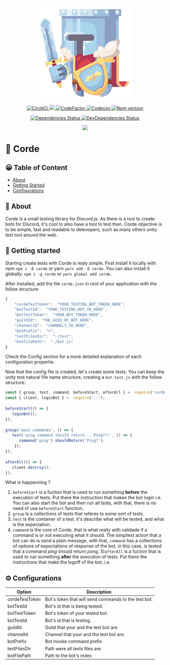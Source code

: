 <div align="center">
  <br />
  <p>
    <img width="300" height="300" src="./img/logo_formato1.png" />
  </p>
  <p>
    <a href="https://circleci.com/gh/lucasgmagalhaes/corde">
      <img
        alt="CircleCi"
        src="https://img.shields.io/circleci/build/github/lucasgmagalhaes/corde?style=flat-square"
      />
    </a>
    <a
      href="https://app.fossa.com/projects/git%2Bgithub.com%2Flucasgmagalhaes%2Fcorde?ref=badge_shield"
      alt="FOSSA Status"
    >
      <img
        src="https://app.fossa.com/api/projects/git%2Bgithub.com%2Flucasgmagalhaes%2Fcorde.svg?type=shield"
      />
    </a>
    <a href="https://www.codefactor.io/repository/github/lucasgmagalhaes/corde">
      <img
        alt="CodeFactor"
        src="https://www.codefactor.io/repository/github/lucasgmagalhaes/corde/badge?style=flat-square&s=70989af6ce2fa5361a2fdd19db2224fa2820b89e"
      />
    </a>
    <a href="https://codecov.io/gh/lucasgmagalhaes/corde">
      <img
        alt="Codecov"
        src="https://img.shields.io/codecov/c/github/lucasgmagalhaes/corde?style=flat-square"
      />
    </a>
    <a href="https://www.npmjs.com/package/corde">
      <img alt="Npm version" src="https://img.shields.io/npm/v/corde?style=flat-square" />
    </a>
  </p>
  <p>
    <a href="https://david-dm.org/lucasgmagalhaes/corde">
      <img
        alt="Dependencies Status"
        src="https://david-dm.org/lucasgmagalhaes/corde/status.svg?style=flat-square"
      />
    </a>
    <a href="https://david-dm.org/lucasgmagalhaes/corde?type=dev">
      <img
        alt="DevDependencies Status"
        src="https://david-dm.org/lucasgmagalhaes/corde/dev-status.svg?style=flat-square"
      />
    </a>
  </p>
  <p>
    <a href="https://nodei.co/npm/corde/"
      ><img src="https://nodei.co/npm/corde.png?downloads=true&downloadRank=true&stars=true"
    /></a>
  </p>
</div>

# 🤖 Corde

## 😀 Table of Content

* [About](#-about)
* [Getting Started](#-getting-started)
* [Configurations](#%EF%B8%8F-configurations)

## 👀 About

Corde is a small testing library for Discord.js. As there is a tool to create bots for Discord, it's cool to also have a tool to test then. Corde objective is to be simple, fast and readable to delevopers, such as many others unity test tool around the web.

## 🚀 Getting started

Starting create tests with Corde is realy simple. First install it locally with npm `npm i -D corde` or yarn `yarn add -D corde`. You can also install it globally: `npm i -g corde` or `yarn global add corde`.

After installed, add the file `corde.json` in root of your application with the follow structure:

```javascript
{
	"cordeTestToken":  "YOUR_TESTING_BOT_TOKEN_HERE",
	"botTestId":  "YOUR_TESTING_BOT_ID_HERE",
	"botTestToken":  "YOUR_BOT_TOKEN_HERE",
	"guildId":  "THE_GUID_OF_BOT_HERE",
	"channelId":  "CHANNELS_ID_HERE",
	"botPrefix":  "+",
	"testFilesDir":  "./test",
	"botFilePath":  "./bot.js"
}
```

Check the Config section for a more detailed explanation of each configuration propertie.

Now that the config file is created, let's create some tests. You can keep the unity test natural file name structure, creating a `bot.test.js` with the follow structure:

```javascript
const { group, test, command, beforeStart, afterAll } =  require('corde');
const { client, loginBot } =  require('..');

beforeStart(() => {
   loginBot();
});

group('main commands', () => {
   test('ping command should return... Ping?!!', () => {
      command('ping').shouldReturn('Ping?');
    });
});

afterAll(() => {
   client.destroy();
});
```
What is happenning ?

1) ``beforeStart`` is a fuction that is used to run something **before** the execution of tests. Put there the instruction that makes the bot login i.e. You can also start the bot and then run all tests, with that, there is no need of use ``beforeStart`` function.
2) ``group`` Is a collections of tests that referes to some sort of tests. 
3) ``test`` Is the container of a test. it's describe what will be tested, and what is the expectation.
4) ``command`` is the core of Corde, that is what really with validade if a command is or not executing what it should. The simpliest action that a bot can do is send a plain message, with that,  ``command`` has a collections of options of expectations of response of the bot, in this case, is tested that a command *ping* should return *pong*.
5)``afterAll`` is a fuction that is used to run something **after** the execution of tests. Put there the instructions that make the logoff of the bot, i.e.

## ⚙️ Configurations

| Option  | Description  |
|    --   |      --      |
| cordeTestToken | Bot's token that will send commands to the test bot. |
| botTestId | Bot's id that is being tested. |
| botTestToken | Bot's token of your tested bot. |
| botTestId | Bot's id that is testing. |
| guildId | Guild that your and the test bot are. |
| channelId | Channel that your and the test bot are. |
| botPrefix | Bot invoke command prefix |
| testFilesDir | Path were all tests files are |
| botFilePath | Path to the bot's index |
